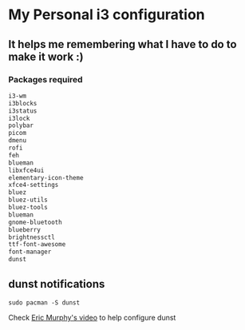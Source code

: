 # My Personal i3 configuration

## It helps me remembering what I have to do to make it work :)

### Packages required

```sh
i3-wm
i3blocks
i3status
i3lock
polybar
picom
dmenu
rofi
feh
blueman
libxfce4ui
elementary-icon-theme
xfce4-settings
bluez
bluez-utils
bluez-tools
blueman
gnome-bluetooth
blueberry
brightnessctl
ttf-font-awesome
font-manager
dunst
```

## dunst notifications

```
sudo pacman -S dunst
```

Check [Eric Murphy's video](https://www.youtube.com/watch?v=XWlbaERuDP4) to help configure dunst
